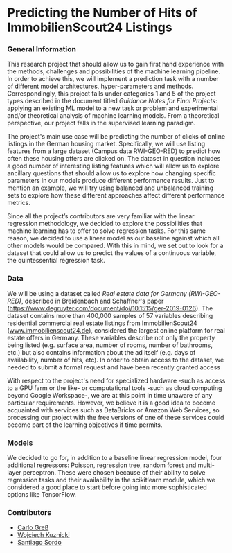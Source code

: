# Predicting the Number of Hits of ImmobilienScout24 Listings

### General Information 

This research project that should allow us to gain first hand experience with the methods, challenges and possibilities of the machine learning pipeline. In order to achieve this, we will implement a prediction task with a number of different model architectures, hyper-parameters and methods. Correspondingly, this project falls under categories 1 and 5 of the project types described in the document titled *Guidance Notes for Final Projects*: applying an existing ML model to a new task or problem and experimental and/or theoretical analysis of machine learning models. From a theoretical perspective, our project falls in the supervised learning paradigm.

The project's main use case will be predicting the number of clicks of online listings in the German housing market. Specifically, we will use listing features from a large dataset (Campus data RWI-GEO-RED) to predict how often these housing offers are clicked on. The dataset in question includes a good number of interesting listing features which will allow us to explore ancillary questions that should allow us to explore how changing specific parameters in our models produce different performance results. Just to mention an example, we will try using balanced and unbalanced training sets to explore how these different approaches affect different performance metrics.

Since all the project’s contributors are very familiar with the linear regression methodology, we decided to explore the possibilities that machine learning has to offer to solve regression tasks. For this same reason, we decided to use a linear model as our baseline against which all other models would be compared. With this in mind, we set out to look for a dataset that could allow us to predict the values of a continuous variable, the quintessential regression task.

### Data

We will be using a dataset called _Real estate data for Germany (RWI-GEO-RED)_, described in Breidenbach and Schaffner's paper (https://www.degruyter.com/document/doi/10.1515/ger-2019-0126). The dataset contains more than
400,000 samples of 57 variables describing residential commercial real estate listings from ImmobilienScout24 (www.immobilienscout24.de), considered the largest online platform for real estate offers in Germany. These variables describe not only the property being listed (e.g. surface area, number of rooms, number of bathrooms, etc.) but also contains information about the ad itself (e.g. days of availability, number of hits, etc). In order to obtain access to the dataset, we needed to submit a formal request and have been recently granted access

With respect to the project's need for specialized hardware -such as access to a GPU farm or the like- or computational tools -such as cloud computing beyond Google Workspace-, we are at this point in time unaware of any particular requirements. However, we believe it is a good idea to become acquainted with services such as DataBricks or Amazon Web Services, so processing our project with the free versions of one of these services could become part of the learning objectives if time permits.

### Models

We decided to go for, in addition to a baseline linear regression model, four additional regressors: Poisson, regression tree, random forest and multi-layer perceptron. These were chosen because of their ability to solve regression tasks and their availability in the scikitlearn module, which we considered a good place to start before going into more sophisticated options like TensorFlow.

### Contributors

- [Carlo Greß](https://github.com/carlo-gress)
- [Wojciech Kuznicki](https://github.com/wkuznicki)
- [Santiago Sordo](https://github.com/odros)

